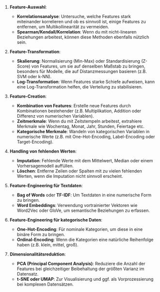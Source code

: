 1. **Feature-Auswahl**:
   - **Korrelationsanalyse**: Untersuche, welche Features stark miteinander korrelieren und ob es sinnvoll ist, einige Features zu entfernen, um Multikollinearität zu vermeiden.
   - **Spearman/Kendall/Korrelation**: Wenn du mit nicht-linearen Beziehungen arbeitest, können diese Methoden ebenfalls nützlich sein.

2. **Feature-Transformation**:
   - **Skalierung**: Normalisierung (Min-Max) oder Standardisierung (Z-Score) von Features, um sie auf denselben Maßstab zu bringen, besonders für Modelle, die auf Distanzmessungen basieren (z.B. SVM oder k-NN).
   - **Log-Transformation**: Wenn Features starke Schiefe aufweisen, kann eine Log-Transformation helfen, die Verteilung zu stabilisieren.

3. **Feature-Creation**:
   - **Kombination von Features**: Erstelle neue Features durch Kombinationen bestehender (z.B. Multiplikation, Addition oder Differenz von numerischen Variablen).
   - **Zeitmerkmale**: Wenn du mit Zeitstempeln arbeitest, extrahiere Merkmale wie Wochentag, Monat, Jahr, Stunden, Feiertage etc.
   - **Kategorische Merkmale**: Wandeln von kategorischen Variablen in numerische Werte (z.B. mit One-Hot-Encoding, Label-Encoding oder Target-Encoding).

4. **Handling von fehlenden Werten**:
   - **Imputation**: Fehlende Werte mit dem Mittelwert, Median oder einem Vorhersagemodell auffüllen.
   - **Löschen**: Entferne Zeilen oder Spalten mit zu vielen fehlenden Werten, wenn die Imputation nicht sinnvoll erscheint.

5. **Feature-Engineering für Textdaten**:
   - **Bag of Words** oder **TF-IDF**: Um Textdaten in eine numerische Form zu bringen.
   - **Word Embeddings**: Verwendung vortrainierter Vektoren wie Word2Vec oder GloVe, um semantische Beziehungen zu erfassen.

6. **Feature-Engineering für kategorische Daten**:
   - **One-Hot-Encoding**: Für nominale Kategorien, um diese in eine binäre Form zu bringen.
   - **Ordinal-Encoding**: Wenn die Kategorien eine natürliche Reihenfolge haben (z.B. klein, mittel, groß).

7. **Dimensionalitätsreduktion**:
   - **PCA (Principal Component Analysis)**: Reduziere die Anzahl der Features bei gleichzeitiger Beibehaltung der größten Varianz im Datensatz.
   - **t-SNE oder UMAP**: Zur Visualisierung und ggf. als Vorprozessierung bei komplexen Datensätzen.